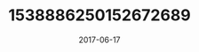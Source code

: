 ---
title: "1538886250152672689"
cover: "2017-06-17 13.19.18 1538886250152672689_46248401"
photo: "2017-06-17 13.19.18 1538886250152672689_46248401"
date: "2017-06-17"
type: "photo"
---
